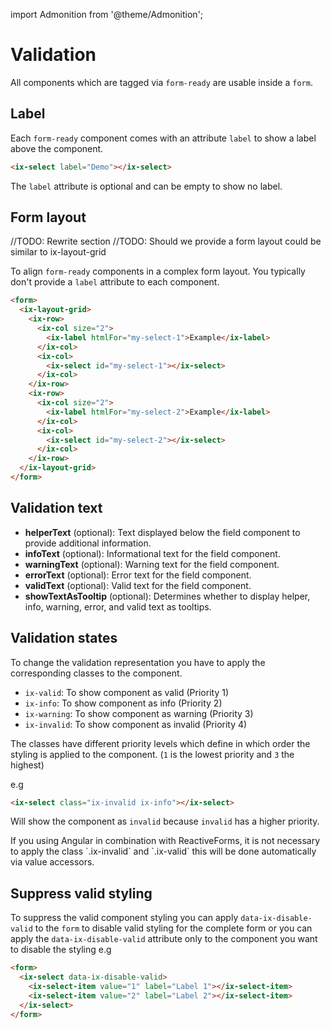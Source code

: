 import Admonition from '@theme/Admonition';

# Validation

All components which are tagged via `form-ready` are usable inside a `form`.

## Label

Each `form-ready` component comes with an attribute `label` to show a label above the component.

```html
<ix-select label="Demo"></ix-select>
```

The `label` attribute is optional and can be empty to show no label.

## Form layout

//TODO: Rewrite section
//TODO: Should we provide a form layout could be similar to ix-layout-grid

To align `form-ready` components in a complex form layout. You typically don't provide a `label` attribute to each component.

```html
<form>
  <ix-layout-grid>
    <ix-row>
      <ix-col size="2">
        <ix-label htmlFor="my-select-1">Example</ix-label>
      </ix-col>
      <ix-col>
        <ix-select id="my-select-1"></ix-select>
      </ix-col>
    </ix-row>
    <ix-row>
      <ix-col size="2">
        <ix-label htmlFor="my-select-2">Example</ix-label>
      </ix-col>
      <ix-col>
        <ix-select id="my-select-2"></ix-select>
      </ix-col>
    </ix-row>
  </ix-layout-grid>
</form>
```

## Validation text

- **helperText** (optional): Text displayed below the field component to provide additional information.
- **infoText** (optional): Informational text for the field component.
- **warningText** (optional): Warning text for the field component.
- **errorText** (optional): Error text for the field component.
- **validText** (optional): Valid text for the field component.
- **showTextAsTooltip** (optional): Determines whether to display helper, info, warning, error, and valid text as tooltips.

## Validation states

To change the validation representation you have to apply the corresponding classes to the component.

- `ix-valid`: To show component as valid (Priority 1)
- `ix-info`: To show component as info (Priority 2)
- `ix-warning`: To show component as warning (Priority 3)
- `ix-invalid`: To show component as invalid (Priority 4)

The classes have different priority levels which define in which order the styling is applied to the component. (`1` is the lowest priority and `3` the highest)

e.g

```html
<ix-select class="ix-invalid ix-info"></ix-select>
```

Will show the component as `invalid` because `invalid` has a higher priority.

<Admonition type="info" icon="💡" title="Did you using Angular?">
  If you using Angular in combination with ReactiveForms, it is not necessary to apply the class `.ix-invalid` and `.ix-valid` this will be done automatically via value accessors.
</Admonition>

## Suppress valid styling

To suppress the valid component styling you can apply `data-ix-disable-valid` to the `form` to disable
valid styling for the complete form or you can apply the `data-ix-disable-valid` attribute only to the
component you want to disable the styling e.g

```html
<form>
  <ix-select data-ix-disable-valid>
    <ix-select-item value="1" label="Label 1"></ix-select-item>
    <ix-select-item value="2" label="Label 2"></ix-select-item>
  </ix-select>
</form>
```
